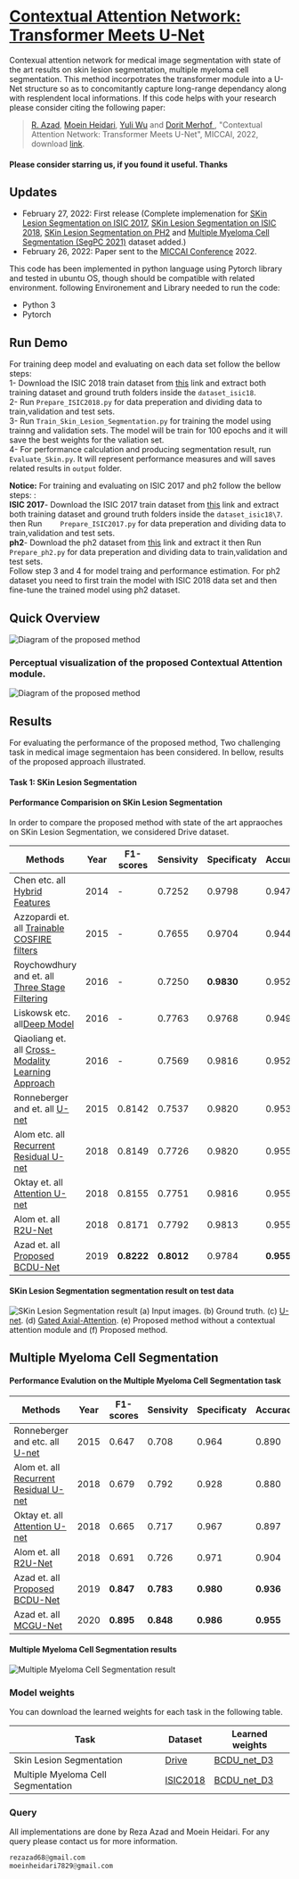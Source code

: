 # [Contextual Attention Network: Transformer Meets U-Net](http://openaccess.thecvf.com/content_ICCVW_2019/papers/VRMI/Azad_Bi-Directional_ConvLSTM_U-Net_with_Densley_Connected_Convolutions_ICCVW_2019_paper.pdf)

Contexual attention network for medical image segmentation with state of the art results on skin lesion segmentation, multiple myeloma cell segmentation. This method incorpotrates the transformer module into a U-Net structure so as to concomitantly capture long-range dependancy along with resplendent local informations.
If this code helps with your research please consider citing the following paper:
</br>
> [R. Azad](https://scholar.google.com/citations?hl=en&user=Qb5ildMAAAAJ&view_op=list_works&sortby=pubdate), [Moein Heidari](https://scholar.google.com/citations?hl=en&user=CUHdgPcAAAAJ&view_op=list_works&sortby=pubdate), [Yuli Wu](https://scholar.google.com/citations?user=qlun0AgAAAAJ) and [Dorit Merhof
](https://scholar.google.com/citations?user=JH5HObAAAAAJ&sortby=pubdate), "Contextual Attention Network: Transformer Meets U-Net", MICCAI, 2022, download [link](https://arxiv.org/pdf/1909.00166.pdf).



#### Please consider starring us, if you found it useful. Thanks

## Updates
- February 27, 2022: First release (Complete implemenation for [SKin Lesion Segmentation on ISIC 2017](https://challenge.isic-archive.com/landing/2017/), [SKin Lesion Segmentation on ISIC 2018](https://challenge2018.isic-archive.com/), [SKin Lesion Segmentation on PH2](https://www.fc.up.pt/addi/ph2%20database.html) and [Multiple Myeloma Cell Segmentation (SegPC 2021)](https://www.kaggle.com/sbilab/segpc2021dataset) dataset added.)
- February 26, 2022: Paper sent to the [MICCAI Conference](https://conferences.miccai.org/2022]) 2022.

This code has been implemented in python language using Pytorch library and tested in ubuntu OS, though should be compatible with related environment. following Environement and Library needed to run the code:

- Python 3
- Pytorch


## Run Demo
For training deep model and evaluating on each data set follow the bellow steps:</br>
1- Download the ISIC 2018 train dataset from [this](https://challenge.isic-archive.com/data) link and extract both training dataset and ground truth folders inside the `dataset_isic18`. </br>
2- Run `Prepare_ISIC2018.py` for data preperation and dividing data to train,validation and test sets. </br>
3- Run `Train_Skin_Lesion_Segmentation.py` for training the model using trainng and validation sets. The model will be train for 100 epochs and it will save the best weights for the valiation set. </br>
4- For performance calculation and producing segmentation result, run `Evaluate_Skin.py`. It will represent performance measures and will saves related results in `output` folder.</br>

**Notice:**
For training and evaluating on ISIC 2017 and ph2 follow the bellow steps: :</br>
**ISIC 2017**- Download the ISIC 2017 train dataset from [this](https://challenge.isic-archive.com/data) link and extract both training dataset and ground truth folders inside the `dataset_isic18\7`. </br> then Run ` 	Prepare_ISIC2017.py` for data preperation and dividing data to train,validation and test sets. </br>
**ph2**- Download the ph2 dataset from [this](https://www.dropbox.com/s/k88qukc20ljnbuo/PH2Dataset.rar) link and extract it then Run ` 	Prepare_ph2.py` for data preperation and dividing data to train,validation and test sets. </br>
Follow step 3 and 4 for model traing and performance estimation. For ph2 dataset you need to first train the model with ISIC 2018 data set and then fine-tune the trained model using ph2 dataset.



## Quick Overview
![Diagram of the proposed method](https://github.com/rezazad68/TMUnet/blob/main/Figures/Method%20(Main).png)

### Perceptual visualization of the proposed Contextual Attention module.
![Diagram of the proposed method](https://github.com/rezazad68/TMUnet/blob/main/Figures/Method%20(Submodule).png)


## Results
For evaluating the performance of the proposed method, Two challenging task in medical image segmentaion has been considered. In bellow, results of the proposed approach illustrated.
</br>
#### Task 1: SKin Lesion Segmentation


#### Performance Comparision on SKin Lesion Segmentation
In order to compare the proposed method with state of the art appraoches on SKin Lesion Segmentation, we considered Drive dataset.  

Methods | Year |F1-scores | Sensivity| Specificaty| Accuracy | AUC
------------ | -------------|----|-----------------|----|---- |---- 
Chen etc. all [Hybrid Features](https://link.springer.com/article/10.1007/s00138-014-0638-x)        |2014	  |	-       |0.7252	  |0.9798	  |0.9474	  |0.9648
Azzopardi  et. all [Trainable COSFIRE filters ](https://www.sciencedirect.com/science/article/abs/pii/S1361841514001364)   |2015	  |	-       |0.7655	  |0.9704	  |0.9442	  |0.9614
Roychowdhury and et. all [Three Stage Filtering](https://ieeexplore.ieee.org/document/6848752)|2016 	|	-       |0.7250	  |**0.9830**	  |0.9520	  |0.9620
Liskowsk  etc. all[Deep Model](https://ieeexplore.ieee.org/document/7440871)	  |2016	  |	-       |0.7763	  |0.9768	  |0.9495	  |0.9720
Qiaoliang  et. all [Cross-Modality Learning Approach](https://ieeexplore.ieee.org/document/7161344)|2016	  |	-       |0.7569	  |0.9816	  |0.9527	  |0.9738
Ronneberger and et. all [U-net](https://arxiv.org/abs/1505.04597)	     	    |2015   | 0.8142	|0.7537	  |0.9820	  |0.9531   |0.9755
Alom  etc. all [Recurrent Residual U-net](https://arxiv.org/abs/1802.06955)	|2018	  | 0.8149  |0.7726	  |0.9820	  |0.9553	  |0.9779
Oktay  et. all [Attention U-net](https://arxiv.org/abs/1804.03999)	|2018	  | 0.8155	|0.7751	  |0.9816	  |0.9556	  |0.9782
Alom  et. all [R2U-Net](https://arxiv.org/ftp/arxiv/papers/1802/1802.06955.pdf)	        |2018	  | 0.8171	|0.7792	  |0.9813	  |0.9556	  |0.9784
Azad et. all [Proposed BCDU-Net](https://github.com/rezazad68/LSTM-U-net/edit/master/README.md)	  |2019 	| **0.8222**	|**0.8012**	  |0.9784	  |**0.9559**	  |**0.9788**


#### SKin Lesion Segmentation segmentation result on test data

![SKin Lesion Segmentation  result](https://github.com/rezazad68/TMUnet/blob/main/Figures/Skin%20lesion_segmentation.png)
(a) Input images. (b) Ground truth. (c) [U-net](https://arxiv.org/abs/2102.10662). (d) [Gated Axial-Attention](https://arxiv.org/abs/2102.10662). (e) Proposed method without a contextual attention module and (f) Proposed method.


## Multiple Myeloma Cell Segmentation

#### Performance Evalution on the Multiple Myeloma Cell Segmentation task

Methods | Year |F1-scores | Sensivity| Specificaty| Accuracy | PC | JS 
------------ | -------------|----|-----------------|----|---- |---- |---- 
Ronneberger and etc. all [U-net](https://arxiv.org/abs/1505.04597)	     	    |2015   | 0.647	|0.708	  |0.964	  |0.890  |0.779 |0.549
Alom  et. all [Recurrent Residual U-net](https://arxiv.org/abs/1802.06955)	|2018	  | 0.679 |0.792 |0.928 |0.880	  |0.741	  |0.581
Oktay  et. all [Attention U-net](https://arxiv.org/abs/1804.03999)	|2018	  | 0.665	|0.717	  |0.967	  |0.897	  |0.787 | 0.566 
Alom  et. all [R2U-Net](https://arxiv.org/ftp/arxiv/papers/1802/1802.06955.pdf)	        |2018	  | 0.691	|0.726	  |0.971	  |0.904	  |0.822 | 0.592
Azad et. all [Proposed BCDU-Net](https://github.com/rezazad68/LSTM-U-net/edit/master/README.md)	  |2019 	| **0.847**	|**0.783**	  |**0.980**	  |**0.936**	  |**0.922**| **0.936**
Azad et. all [MCGU-Net](https://128.84.21.199/pdf/2003.05056.pdf)	  |2020	| **0.895**	|**0.848**	  |**0.986**	  |**0.955**	  |**0.947**| **0.955**




#### Multiple Myeloma Cell Segmentation results

![Multiple Myeloma Cell Segmentation result](https://github.com/rezazad68/TMUnet/blob/main/Figures/Cell_segmentation.png)


### Model weights
You can download the learned weights for each task in the following table. 

Task | Dataset |Learned weights
------------ | -------------|----
Skin Lesion Segmentation | [Drive](http://www.isi.uu.nl/Research/Databases/DRIVE/) |[BCDU_net_D3](https://drive.google.com/open?id=1_hpfspGGJcWyFcGLXkFUa4k1NdUyOSOb)
Multiple Myeloma Cell Segmentation | [ISIC2018](https://challenge.kitware.com/#phase/5abcb19a56357d0139260e53) |[BCDU_net_D3](https://drive.google.com/open?id=1EPRC-YmMk0AjHbdjoVy53jlSuweSbAHX)



### Query
All implementations are done by Reza Azad and Moein Heidari. For any query please contact us for more information.

```python
rezazad68@gmail.com
moeinheidari7829@gmail.com

```
